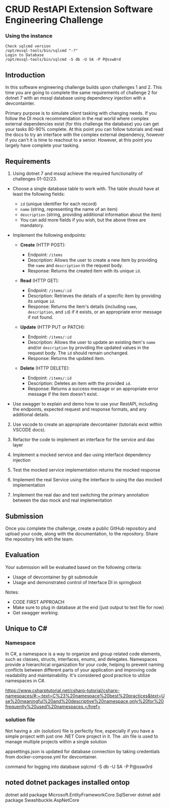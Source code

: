 # CRUD RestAPI Extension Software Engineering Challenge

### Using the instance

```
Check sqlcmd version
/opt/mssql-tools/bin/sqlcmd "-?"
Login to Database
/opt/mssql-tools/bin/sqlcmd -S db -U SA -P P@ssw0rd
```


## Introduction

In this software engineering challenge builds upon challenges 1 and 2. This time you are going to complete the same requirements of challenge 2 for dotnet 7 with an mssql database using dependency injection with a devcontainter.

Primary purpose is to simulate client tasking with changing needs.
If you follow the DI mock recommendation in the real world where complex external dependencies exist (for this challenge the database) you can get your tasks 80-90% complete. At this point you can follow tutorials and read the docs to try an interface with the complex external dependency, however if you can't it is time to reachout to a senior. However, at this point you largely have complete your tasking.

## Requirements

1. Using dotnet 7 and mssql achieve the required functionality of challenges 01-02/23.

- Choose a single database table to work with. The table should have at least the following fields:
   - `id` (unique identifier for each record)
   - `name` (string, representing the name of an item)
   - `description` (string, providing additional information about the item)
   - You can add more fields if you wish, but the above three are mandatory.

- Implement the following endpoints:

   - **Create** (HTTP POST):
     - Endpoint: `/items`
     - Description: Allows the user to create a new item by providing the `name` and `description` in the request body.
     - Response: Returns the created item with its unique `id`.

   - **Read** (HTTP GET):
     - Endpoint: `/items/:id`
     - Description: Retrieves the details of a specific item by providing its unique `id`.
     - Response: Returns the item's details (including `name`, `description`, and `id`) if it exists, or an appropriate error message if not found.

   - **Update** (HTTP PUT or PATCH):
     - Endpoint: `/items/:id`
     - Description: Allows the user to update an existing item's `name` and/or `description` by providing the updated values in the request body. The `id` should remain unchanged.
     - Response: Returns the updated item.

   - **Delete** (HTTP DELETE):
     - Endpoint: `/items/:id`
     - Description: Deletes an item with the provided `id`.
     - Response: Returns a success message or an appropriate error message if the item doesn't exist.

- Use swagger to explain and demo how to use your RestAPI, including the endpoints, expected request and response formats, and any additional details.

2. Use vscode to create an appropriate devcontainer (tutorials exist within VSCODE docs). 

3. Refactor the code to implement an interface for the service and dao layer

4. Implement a mocked service and dao using interface dependency injection

5. Test the mocked service implementation returns the mocked response

6. Implement the real Service using the interface to using the dao mocked implementation

6. Implement the real dao and test switching the primary annotation between the dao mock and real implementation

## Submission

Once you complete the challenge, create a public GitHub repository and upload your code, along with the documentation, to the repository. Share the repository link with the team.

## Evaluation

Your submission will be evaluated based on the following criteria:

- Usage of devcontainer by git submodule
- Usage and demonstrated control of Interface DI in springboot


Notes:
- CODE FIRST APPROACH
- Make sure to plug in database at the end (just output to text file for now)
- Get swagger working.


Unique to C#
---------
### Namespace
In C#, a namespace is a way to organize and group related code elements, such as classes, structs, interfaces, enums, and delegates. Namespaces provide a hierarchical organization for your code, helping to prevent naming conflicts between different parts of your application and improving code readability and maintainability. It's considered good practice to utilize namespaces in C#.

<href>https://www.csharptutorial.net/csharp-tutorial/csharp-namespaces/#:~:text=C%23%20namespace%20best%20practices&text=Use%20meaningful%20and%20descriptive%20namespace,only%20for%20frequently%20used%20namespaces.</href>

### solution file
Not having a .sln (solution) file is perfectly fine, especially if you have a simple project with just one .NET Core project in it. The .sln file is used to manage multiple projects within a single solution


appsettings.json is updated for database connection by taking credentials from docker-compose.yml for devcontainer.

command for logging into database
sqlcmd -S db -U SA -P P@ssw0rd


noted dotnet packages installed ontop
-------------------------------------
dotnet add package Microsoft.EntityFrameworkCore.SqlServer
dotnet add package Swashbuckle.AspNetCore
